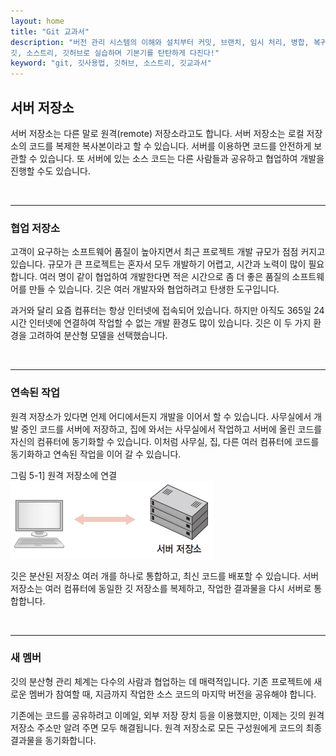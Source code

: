 ```yaml
---
layout: home
title: "Git 교과서"
description: "버전 관리 시스템의 이해와 설치부터 커밋, 브랜치, 임시 처리, 병합, 복귀, 서브모듈, 태그까지
깃, 소스트리, 깃허브로 실습하며 기본기를 탄탄하게 다진다!"
keyword: "git, 깃사용법, 깃허브, 소스트리, 깃교과서"
---
```

## 서버 저장소
서버 저장소는 다른 말로 원격(remote) 저장소라고도 합니다. 서버 저장소는 로컬 저장소의 코드를 복제한 복사본이라고 할 수 있습니다. 서버를 이용하면 코드를 안전하게 보관할 수 있습니다. 또 서버에 있는 소스 코드는 다른 사람들과 공유하고 협업하여 개발을 진행할 수도 있습니다.  

<br>
<hr>

### 협업 저장소
고객이 요구하는 소프트웨어 품질이 높아지면서 최근 프로젝트 개발 규모가 점점 커지고 있습니다. 규모가 큰 프로젝트는 혼자서 모두 개발하기 어렵고, 시간과 노력이 많이 필요합니다. 여러 명이 같이 협업하여 개발한다면 적은 시간으로 좀 더 좋은 품질의 소프트웨어를 만들 수 있습니다. 깃은 여러 개발자와 협업하려고 탄생한 도구입니다.  

과거와 달리 요즘 컴퓨터는 항상 인터넷에 접속되어 있습니다. 하지만 아직도 365일 24시간 인터넷에 연결하여 작업할 수 없는 개발 환경도 많이 있습니다. 깃은 이 두 가지 환경을 고려하여 분산형 모델을 선택했습니다.  

<br>
<hr>

### 연속된 작업
원격 저장소가 있다면 언제 어디에서든지 개발을 이어서 할 수 있습니다. 사무실에서 개발 중인 코드를 서버에 저장하고, 집에 와서는 사무실에서 작업하고 서버에 올린 코드를 자신의 컴퓨터에 동기화할 수 있습니다. 이처럼 사무실, 집, 다른 여러 컴퓨터에 코드를 동기화하고 연속된 작업을 이어 갈 수 있습니다.  

그림 5-1] 원격 저장소에 연결  
![](./img/05-1.jpg)  

깃은 분산된 저장소 여러 개를 하나로 통합하고, 최신 코드를 배포할 수 있습니다. 서버 저장소는 여러 컴퓨터에 동일한 깃 저장소를 복제하고, 작업한 결과물을 다시 서버로 통합합니다.  

<br>
<hr>

### 새 멤버
깃의 분산형 관리 체계는 다수의 사람과 협업하는 데 매력적입니다. 기존 프로젝트에 새로운 멤버가 참여할 때, 지금까지 작업한 소스 코드의 마지막 버전을 공유해야 합니다.  

기존에는 코드를 공유하려고 이메일, 외부 저장 장치 등을 이용했지만, 이제는 깃의 원격 저장소 주소만 알려 주면 모두 해결됩니다. 원격 저장소로 모든 구성원에게 코드의 최종 결과물을 동기화합니다.  

<br><br>